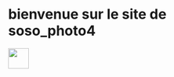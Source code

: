 <!DOCTYPE html>
<html lang="en">
<head>
    <meta charset="UTF-8">
    <meta name="viewport" content="width=device-width, initial-scale=1.0">
    <title>site-sosophoto4</title>
</head>
<body>
  <h1>bienvenue sur le site de soso_photo4</h1>
  <img src="https://media.auchan.fr/84d73ccf-c262-41be-a7c3-c007235a2574_1200x1200/B2CD/ height="42px" height=42px">
    
</body>
</html>
